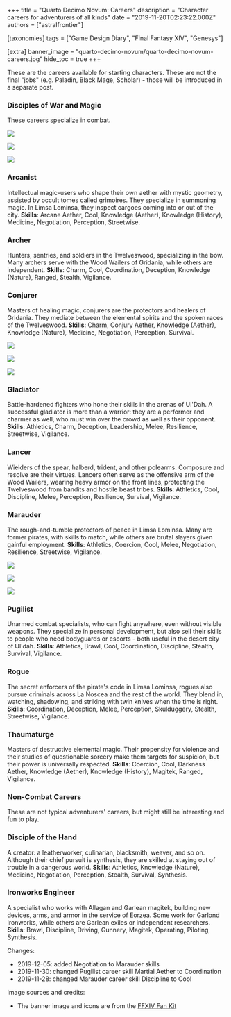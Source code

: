 +++
title = "Quarto Decimo Novum: Careers"
description = "Character careers for adventurers of all kinds"
date = "2019-11-20T02:23:22.000Z"
authors = ["astralfrontier"]

[taxonomies]
tags = ["Game Design Diary", "Final Fantasy XIV", "Genesys"]

[extra]
banner_image = "quarto-decimo-novum/quarto-decimo-novum-careers.jpg"
hide_toc = true
+++

These are the careers available for starting characters. These are not the final "jobs" (e.g. Paladin, Black Mage, Scholar) - those will be introduced in a separate post.

### Disciples of War and Magic

These careers specialize in combat.

![](sp5mrWVjVxTfzVZbsKE0YJlLx0.png)

![](wCYPhfqOddtXkUkBQf6_7eWUjc.png)

![](eaJatBZQrhQOU3V6FBnuxzR4iU.png)

### Arcanist

Intellectual magic-users who shape their own aether with mystic geometry, assisted by occult tomes called grimoires. They specialize in summoning magic. In Limsa Lominsa, they inspect cargoes coming into or out of the city. **Skills**: Arcane Aether, Cool, Knowledge (Aether), Knowledge (History), Medicine, Negotiation, Perception, Streetwise.

### Archer

Hunters, sentries, and soldiers in the Twelveswood, specializing in the bow. Many archers serve with the Wood Wailers of Gridania, while others are independent. **Skills**: Charm, Cool, Coordination, Deception, Knowledge (Nature), Ranged, Stealth, Vigilance.

### Conjurer

Masters of healing magic, conjurers are the protectors and healers of Gridania. They mediate between the elemental spirits and the spoken races of the Twelveswood. **Skills**: Charm, Conjury Aether, Knowledge (Aether), Knowledge (Nature), Medicine, Negotiation, Perception, Survival.

![](Jk768MD2Ejd7XopHym7bnXJTWg-1.png)

![](8yYujJqsxOUYkOkAU8VauXyQNg-1.png)

![](hHGPApK849prbuKia2EFZ6Y6Cs-1.png)

### Gladiator

Battle-hardened fighters who hone their skills in the arenas of Ul'Dah. A successful gladiator is more than a warrior: they are a performer and charmer as well, who must win over the crowd as well as their opponent. **Skills**: Athletics, Charm, Deception, Leadership, Melee, Resilience, Streetwise, Vigilance.

### Lancer

Wielders of the spear, halberd, trident, and other polearms. Composure and resolve are their virtues. Lancers often serve as the offensive arm of the Wood Wailers, wearing heavy armor on the front lines, protecting the Twelveswood from bandits and hostile beast tribes. **Skills**: Athletics, Cool, Discipline, Melee, Perception, Resilience, Survival, Vigilance.

### Marauder

The rough-and-tumble protectors of peace in Limsa Lominsa. Many are former pirates, with skills to match, while others are brutal slayers given gainful employment. **Skills**: Athletics, Coercion, Cool, Melee, Negotiation, Resilience, Streetwise, Vigilance.

![](eFLTJj757yr7EFtZTtew4nL0nk-1.png)

![](4ogkA8yk-ntmuqc-yaad4iJ3cQ-1.png)

![](qe5SQjWAk8dVGAScWycVflA5pg-1.png)

### Pugilist

Unarmed combat specialists, who can fight anywhere, even without visible weapons. They specialize in personal development, but also sell their skills to people who need bodyguards or escorts - both useful in the desert city of Ul'dah. **Skills**: Athletics, Brawl, Cool, Coordination, Discipline, Stealth, Survival, Vigilance.

### Rogue

The secret enforcers of the pirate's code in Limsa Lominsa, rogues also pursue criminals across La Noscea and the rest of the world. They blend in, watching, shadowing, and striking with twin knives when the time is right. **Skills**: Coordination, Deception, Melee, Perception, Skulduggery, Stealth, Streetwise, Vigilance.

### Thaumaturge

Masters of destructive elemental magic. Their propensity for violence and their studies of questionable sorcery make them targets for suspicion, but their power is universally respected. **Skills**: Coercion, Cool, Darkness Aether, Knowledge (Aether), Knowledge (History), Magitek, Ranged, Vigilance.

### Non-Combat Careers

These are not typical adventurers' careers, but might still be interesting and fun to play.

### Disciple of the Hand

A creator: a leatherworker, culinarian, blacksmith, weaver, and so on. Although their chief pursuit is synthesis, they are skilled at staying out of trouble in a dangerous world. **Skills**: Athletics, Knowledge (Nature), Medicine, Negotiation, Perception, Stealth, Survival, Synthesis.

### Ironworks Engineer

A specialist who works with Allagan and Garlean magitek, building new devices, arms, and armor in the service of Eorzea. Some work for Garlond Ironworks, while others are Garlean exiles or independent researchers. **Skills**: Brawl, Discipline, Driving, Gunnery, Magitek, Operating, Piloting, Synthesis.

Changes:

* 2019-12-05: added Negotiation to Marauder skills
* 2019-11-30: changed Pugilist career skill Martial Aether to Coordination
* 2019-11-28: changed Marauder career skill Discipline to Cool

Image sources and credits:

* The banner image and icons are from the [FFXIV Fan Kit](https://na.finalfantasyxiv.com/lodestone/special/fankit/twitter_kit/)


    